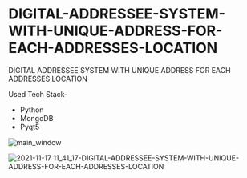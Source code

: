 # DIGITAL-ADDRESSEE-SYSTEM-WITH-UNIQUE-ADDRESS-FOR-EACH-ADDRESSES-LOCATION
DIGITAL ADDRESSEE SYSTEM WITH UNIQUE ADDRESS FOR EACH ADDRESSES LOCATION

Used Tech Stack-
- Python
- MongoDB
- Pyqt5


![main_window](https://user-images.githubusercontent.com/77486696/142144257-302f7312-cba8-4456-b338-1fc901d5e9cb.png)

![2021-11-17 11_41_17-DIGITAL-ADDRESSEE-SYSTEM-WITH-UNIQUE-ADDRESS-FOR-EACH-ADDRESSES-LOCATION](https://user-images.githubusercontent.com/77486696/142144685-699c4e0c-4247-4166-a136-40b8d1325b0b.png)


